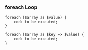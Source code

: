 ### foreach Loop
    foreach ($array as $value) {
        code to be executed;
    }

    foreach ($array as $key => $value) {
        code to be executed;
    }